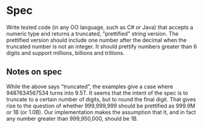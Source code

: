 # Spec

Write tested code (in any OO language, such as C# or Java) that
accepts a numeric type and returns a truncated, "prettified" string
version.  The prettified version should include one number after
the decimal when the truncated number is not an integer.  It should
prettify numbers greater than 6 digits and support millions,
billions and trillions.

## Notes on spec

While the above says "truncated", the examples give a case where
9487634567534 turns into 9.5T. It seems that the intent of the spec is
to truncate to a certain number of digits, but to round the final
digit. That gives rise to the question of whether 999,999,999 should
be prettified as 999.9M or 1B (or 1.0B). Our implementation makes the
assumption that it, and in fact any number greater than 999,950,000,
should be 1B.

